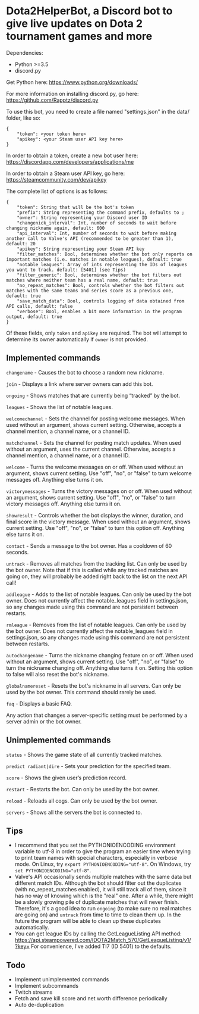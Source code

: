 # Dota2HelperBot, a Discord bot to give live updates on Dota 2 tournament games and more

Dependencies:
* Python >=3.5
* discord.py

Get Python here: https://www.python.org/downloads/

For more information on installing discord.py, go here: https://github.com/Rapptz/discord.py

To use this bot, you need to create a file named "settings.json" in the data/ folder, like so:

```
{
	"token": <your token here>
	"apikey": <your Steam user API key here>
}
```

In order to obtain a token, create a new bot user here: https://discordapp.com/developers/applications/me

In order to obtain a Steam user API key, go here: https://steamcommunity.com/dev/apikey

The complete list of options is as follows:
```
{
	"token": String that will be the bot's token
	"prefix": String representing the command prefix, defaults to ;
	"owner": String representing your Discord user ID
	"changenick_interval": Int, number of seconds to wait before changing nickname again, default: 600
	"api_interval": Int, number of seconds to wait before making another call to Valve's API (recommended to be greater than 1), default: 20
	"apikey": String representing your Steam API key
	"filter_matches": Bool, determines whether the bot only reports on important matches (i.e. matches in notable leagues), default: true
	"notable_leagues": Array of ints representing the IDs of leagues you want to track. default: [5401] (see Tips)
	"filter_generic": Bool, determines whether the bot filters out matches where neither team has a real name, default: true
	"no_repeat_matches": Bool, controls whether the bot filters out matches with the same teams and series score as a previous one, default: true
	"save_match_data": Bool, controls logging of data obtained from API calls, default: false
	"verbose": Bool, enables a bit more information in the program output, default: true
}
```

Of these fields, only `token` and `apikey` are required. The bot will attempt to determine its owner automatically if `owner` is not provided.

## Implemented commands

`changename` - Causes the bot to choose a random new nickname.

`join` - Displays a link where server owners can add this bot.

`ongoing` - Shows matches that are currently being “tracked” by the bot.

`leagues` - Shows the list of notable leagues.

`welcomechannel` - Sets the channel for posting welcome messages. When used without an argument, shows current setting. Otherwise, accepts a channel mention, a channel name, or a channel ID.

`matchchannel` - Sets the channel for posting match updates. When used without an argument, uses the current channel. Otherwise, accepts a channel mention, a channel name, or a channel ID.

`welcome` - Turns the welcome messages on or off. When used without an argument, shows current setting. Use "off", "no", or "false" to turn welcome messages off. Anything else turns it on.

`victorymessages` - Turns the victory messages on or off. When used without an argument, shows current setting. Use "off", "no", or "false" to turn victory messages off. Anything else turns it on.

`showresult` - Controls whether the bot displays the winner, duration, and final score in the victory message. When used without an argument, shows current setting. Use "off", "no", or "false" to turn this option off. Anything else turns it on.

`contact` - Sends a message to the bot owner. Has a cooldown of 60 seconds.

`untrack` - Removes all matches from the tracking list. Can only be used by the bot owner. Note that if this is called while any tracked matches are going on, they will probably be added right back to the list on the next API call!

`addleague` - Adds to the list of notable leagues. Can only be used by the bot owner. Does not currently affect the notable_leagues field in settings.json, so any changes made using this command are not persistent between restarts.

`rmleague` - Removes from the list of notable leagues. Can only be used by the bot owner. Does not currently affect the notable_leagues field in settings.json, so any changes made using this command are not persistent between restarts.

`autochangename` - Turns the nickname changing feature on or off. When used without an argument, shows current setting. Use "off", "no", or "false" to turn the nickname changing off. Anything else turns it on. Setting this option to false will also reset the bot's nickname.

`globalnamereset` - Resets the bot's nickname in all servers. Can only be used by the bot owner. This command should rarely be used.

`faq` - Displays a basic FAQ.

Any action that changes a server-specific setting must be performed by a server admin or the bot owner.

## Unimplemented commands

`status` - Shows the game state of all currently tracked matches.

`predict radiant|dire` - Sets your prediction for the specified team.

`score` - Shows the given user’s prediction record.

`restart` - Restarts the bot. Can only be used by the bot owner.

`reload` - Reloads all cogs. Can only be used by the bot owner.

`servers` - Shows all the servers the bot is connected to.

## Tips

* I recommend that you set the PYTHONIOENCODING environment variable to utf-8 in order to give the program an easier time when trying to print team names with special characters, especially in verbose mode. On Linux, try `export PYTHONIOENCODING="utf-8"`. On Windows, try `set PYTHONIOENCODING="utf-8"`.
* Valve's API occasionally sends multiple matches with the same data but different match IDs. Although the bot should filter out the duplicates (with no_repeat_matches enabled), it will still track all of them, since it has no way of knowing which is the "real" one. After a while, there might be a slowly growing pile of duplicate matches that will never finish. Therefore, it's a good idea to run `ongoing` (to make sure no real matches are going on) and `untrack` from time to time to clean them up. In the future the program will be able to clean up these duplicates automatically.
* You can get league IDs by calling the GetLeagueListing API method: https://api.steampowered.com/IDOTA2Match_570/GetLeagueListing/v1/?key= For convenience, I've added TI7 (ID 5401) to the defaults.

## Todo

* Implement unimplemented commands
* Implement subcommands
* Twitch streams
* Fetch and save kill score and net worth difference periodically
* Auto de-duplication
